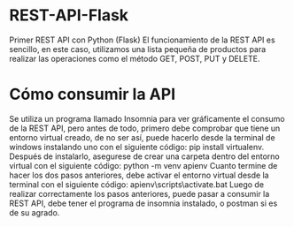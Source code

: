 # REST-API-Flask
Primer REST API con Python (Flask)
El funcionamiento de la REST API es sencillo, en este caso, utilizamos una lista pequeña de productos para realizar las operaciones
como el método GET, POST, PUT y DELETE.
# Cómo consumir la API
Se utiliza un programa llamado Insomnia para ver gráficamente el consumo de la REST API, pero antes de todo, primero debe comprobar que tiene un entorno virtual creado,
de no ser así, puede hacerlo desde la terminal de windows instalando uno con el siguiente código: pip install virtualenv.
Después de instalarlo, asegurese de crear una carpeta dentro del entorno virtual con el siguiente código: python -m venv apienv
Cuanto termine de hacer los dos pasos anteriores, debe activar el entorno virtual desde la terminal con el siguiente código: apienv\scripts\activate.bat
Luego de realizar correctamente los pasos anteriores, puede pasar a consumir la REST API, debe tener el programa de insomnia instalado, o postman si es de su agrado.
